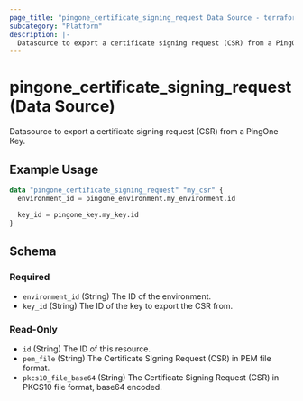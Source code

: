 ```yaml
---
page_title: "pingone_certificate_signing_request Data Source - terraform-provider-pingone"
subcategory: "Platform"
description: |-
  Datasource to export a certificate signing request (CSR) from a PingOne Key.
---
```


# pingone_certificate_signing_request (Data Source)

Datasource to export a certificate signing request (CSR) from a PingOne Key.

## Example Usage

```terraform
data "pingone_certificate_signing_request" "my_csr" {
  environment_id = pingone_environment.my_environment.id

  key_id = pingone_key.my_key.id
}
```

<!-- schema generated by tfplugindocs -->
## Schema

### Required

- `environment_id` (String) The ID of the environment.
- `key_id` (String) The ID of the key to export the CSR from.

### Read-Only

- `id` (String) The ID of this resource.
- `pem_file` (String) The Certificate Signing Request (CSR) in PEM file format.
- `pkcs10_file_base64` (String) The Certificate Signing Request (CSR) in PKCS10 file format, base64 encoded.

